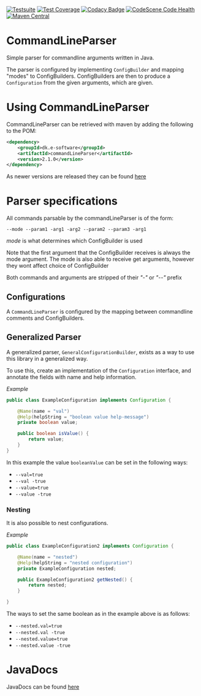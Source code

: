 [![Testsuite](https://github.com/Ernstsen/CommandLineParser/workflows/Test-suite/badge.svg)](https://github.com/Ernstsen/CommandLineParser/actions)
[![Test Coverage](https://codecov.io/gh/Ernstsen/CommandLineParser/branch/master/graph/badge.svg?token=NMG1R3WWZ1)](https://codecov.io/gh/Ernstsen/CommandLineParser)
[![Codacy Badge](https://app.codacy.com/project/badge/Grade/183798c4780845f0be5171725d13beed)](https://app.codacy.com/gh/Ernstsen/CommandLineParser/dashboard?utm_source=gh&utm_medium=referral&utm_content=&utm_campaign=Badge_grade)
[![CodeScene Code Health](https://codescene.io/projects/34012/status-badges/code-health)](https://codescene.io/projects/34012)
[![Maven Central](https://img.shields.io/maven-central/v/dk.e-software/commandLineParser)](https://mvnrepository.com/artifact/dk.e-software/commandLineParser)

# CommandLineParser

Simple parser for commandline arguments written in Java.

The parser is configured by implementing ``` ConfigBuilder ``` and mapping "modes" to ConfigBuilders. ConfigBuilders are
then to produce a ``` Configuration ``` from the given arguments, which are given.

# Using CommandLineParser

CommandLineParser can be retrieved with maven by adding the following to the POM:

```xml
<dependency>
    <groupId>dk.e-software</groupId>
    <artifactId>commandLineParser</artifactId>
    <version>2.1.0</version>
</dependency>

```

As newer versions are released they can be
found [here](https://mvnrepository.com/artifact/dk.e-software/commandLineParser/)

# Parser specifications

All commands parsable by the commandLineParser is of the form:

``` --mode --param1 -arg1 -arg2 --param2 --param3 -arg1 ```

<i>mode</i> is what determines which ConfigBuilder is used

Note that the first argument that the ConfigBuilder receives is always the mode argument. The mode is also able to
receive get arguments, however they wont affect choice of ConfigBuilder

Both commands and arguments are stripped of their <i>"-"</i> or <i>"--"</i> prefix

## Configurations

A ```CommandLineParser``` is configured by the mapping between commandline comments and ConfigBuilders.

## Generalized Parser

A generalized parser, ``GeneralConfigurationBuilder``, exists as a way to use this library in a generalized way.

To use this, create an implementation of the ``Configuration`` interface, and annotate the fields with name and help
information.

_Example_

```java
public class ExampleConfiguration implements Configuration {

    @Name(name = "val")
    @Help(helpString = "boolean value help-message")
    private boolean value;

    public boolean isValue() {
        return value;
    }
}
```

In this example the value ``booleanValue`` can be set in the following ways:

- ``--val=true``
- ``--val -true``
- ``--value=true``
- ``--value -true``

### Nesting

It is also possible to nest configurations.

_Example_

```java
public class ExampleConfiguration2 implements Configuration {

    @Name(name = "nested")
    @Help(helpString = "nested configuration")
    private ExampleConfiguration nested;

    public ExampleConfiguration2 getNested() {
        return nested;
    }

}
```

The ways to set the same boolean as in the example above is as follows:

- ``--nested.val=true``
- ``--nested.val -true``
- ``--nested.value=true``
- ``--nested.value -true``

# JavaDocs
JavaDocs can be found [here](https://ernstsen.github.io/CommandLineParser/)
